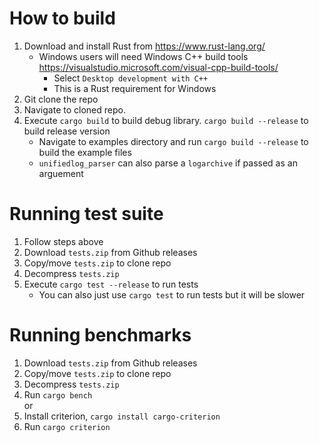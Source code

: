 # How to build
1. Download and install Rust from https://www.rust-lang.org/
   * Windows users will need Windows C++ build tools https://visualstudio.microsoft.com/visual-cpp-build-tools/
     * Select `Desktop development with C++`
     * This is a Rust requirement for Windows
2. Git clone the repo
3. Navigate to cloned repo.
4. Execute `cargo build` to build debug library. `cargo build --release` to build release version
   * Navigate to examples directory and run `cargo build --release` to build the example files
   * `unifiedlog_parser` can also parse a `logarchive` if passed as an arguement

# Running test suite
1. Follow steps above
2. Download `tests.zip` from Github releases
3. Copy/move `tests.zip` to clone repo
4. Decompress `tests.zip`
5. Execute `cargo test --release` to run tests
   * You can also just use `cargo test` to run tests but it will be slower


# Running benchmarks
1. Download `tests.zip` from Github releases
2. Copy/move `tests.zip` to clone repo
3. Decompress `tests.zip`
4. Run `cargo bench`  
or  
4. Install criterion, `cargo install cargo-criterion`
5. Run `cargo criterion`

